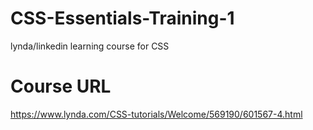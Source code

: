# CSS-Essentials-Training-1
 lynda/linkedin learning course for CSS

# Course URL
https://www.lynda.com/CSS-tutorials/Welcome/569190/601567-4.html